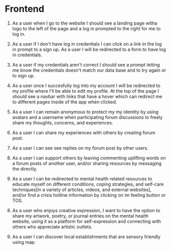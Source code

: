# Frontend

<!--  MVP features-->

1. As a user when I go to the website I should see a landing page witha logo to the left of the page and a log in prompted to the right for me to log in.

2. As a user if I don't have log in credentials I can click on a link in the log in prompt to a sign up. As a user I will be redirected to a form to have log in credentials.

3. As a user if my credentials aren't correct I should see a prompt letting me know the credentials doesn't match our data base and to try again or to sign up.

4. As a user once I succesfully log into my account I will be redirected to my profile where I'll be able to edit my profile. At the top of the page I should see a navbar with links that have a hover which can redirect me to different pages inside of the app when clicked.

5. As a user I can remain anonymous to protect my my identity by using avatars and a username when participating forum discussions to freely share my thoughts, concerns, and experiences.

6. As a user I can share my experiences with others by creating forum post.

7. As a user I can see see replies on my forum post by other users.

8. As a user I can support others by leaving commenting uplifting words on a forum posts of another user, and/or sharing resources by messaging the directly.

9. As a user I can be redirected to mental health related resources to educate myself on different conditions, coping strategies, and self-care techniques[in a variety of articles, videos, and external websites], and/or find a crisis hotline information by clicking on im feeling button or TOS.

<!-- Stretch features  -->

8. As a user who enjoys creative expression, I want to have the option to share my artwork, poetry, or journal entries on the mental health website, using it as a platform for self-expression and connecting with others who appreciate artistic outlets.

9. As a user I can discover local establishments that are sensory friendly using map.
